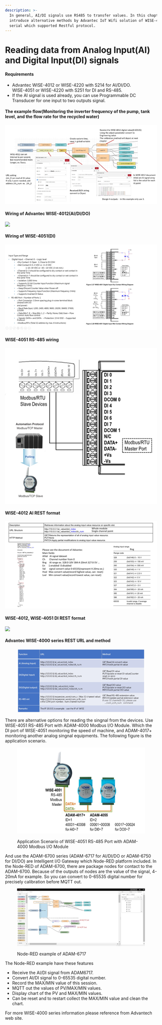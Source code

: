 ```yaml
---
description: >-
  In general, AI/DI signals use RS485 to transfer values. In this chapter, we
  introduce alternative methods by Advantec IoT Wifi solution of WISE-4000
  serial which supported Restful protocol.
---
```


# Reading data from Analog Input(AI) and Digital Input(DI) signals

#### Requirements

* Advantec WISE-4012 or WISE-4220 with S214 for AI/DI/DO.\
  WISE-4051 or WISE-4220 with S251 for DI and RS-485.
* If the AI signal is used already, you can use Programmable DC Transducer for one input to two outputs signal.

#### The example flow(Monitoring the inverter frequency of the pump, tank level, and the flow rate for the recycled water)

![Reading data from AI/DI via Advantec WISE-4012](<../.gitbook/assets/Reading data from AI or DI signal via Advantec WISE-4012.jpg>)

#### Wiring of Advantec WISE-4012(AI/DI/DO)

![](<../.gitbook/assets/Adventec WISE-4012\_4051 DI REST (1).jpg>)

#### Wiring of WISE-4051(DI)

![](<../.gitbook/assets/Advantec WISE-4051 wiring(DI).jpg>)

#### WISE-4051 RS-485 wiring

![](<../.gitbook/assets/Advantec WISE-4051 wiring(RS-485).jpg>)

#### WISE-4012 AI REST format

![](<../.gitbook/assets/Advantec WISE-4012 AI REST.jpg>)

#### WISE-4012, WISE-4051 DI REST format

![](<../.gitbook/assets/Adventec WISE-4012\_4051 DI REST.jpg>)

#### Advantec WISE-4000 series REST URL and method

<figure><img src="../.gitbook/assets/Advantec WISE-4000 serial REST format.jpg" alt=""><figcaption></figcaption></figure>

There are alternative options for reading the singnal from the devices. Use WISE-4051 RS-485 Port with ADAM-4000 Modbus I/O Module. Which the DI port of WISE-4051 monitoring the speed of machine, and ADAM-4017+ monitoring another analog singnal equipments. The following figure is the  application scenario.

<figure><img src="../.gitbook/assets/Advantec WISE-4051 with ADAM-4017plus.jpg" alt=""><figcaption><p>Application Scenario of WISE-4051 RS-485 Port with ADAM-4000 Modbus I/O Module</p></figcaption></figure>

And use the ADAM-6700 series (ADAM-6717 for AI/DI/DO or ADAM-6750 for DI/DO) are Intelligent I/O Gateway which Node-RED platform included. In the Node-RED of ADAM-6700, there are package nodes for contact to the ADAM-6700. Because of the outputs of nodes are the value of the signal, 4-20mA for example. So you can convert to 0-65535 digital number for precisely calibration before MQTT out.

<figure><img src="../.gitbook/assets/Advantec ADAM-6700 series Node-RED.jpg" alt=""><figcaption><p>Node-RED example of  ADAM-6717</p></figcaption></figure>

The Node-RED example have these features

* Receive the AI/DI signal from ADAM6717.
* Convert AI/DI signal to 0-65535 digital number.
* Record the MAX/MIN value of this session.
* MQTT out the values of PV/MAX/MIN values.
* Display chart of the PV and MAX/MIN values.
* Can be reset and to restart collect the MAX/MIN value and clean the chart.&#x20;

For more WISE-4000 series information please reference from Advantech web site.
